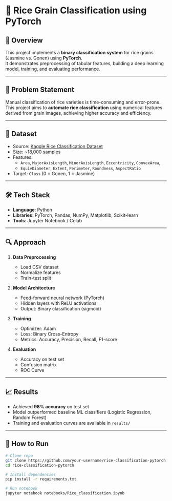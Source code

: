 # 🌾 Rice Grain Classification using PyTorch

## 📌 Overview
This project implements a **binary classification system** for rice grains (Jasmine vs. Gonen) using **PyTorch**.  
It demonstrates preprocessing of tabular features, building a deep learning model, training, and evaluating performance.

---

## 🎯 Problem Statement
Manual classification of rice varieties is time-consuming and error-prone.  
This project aims to **automate rice classification** using numerical features derived from grain images, achieving higher accuracy and efficiency.

---

## 🧠 Dataset
- Source: [Kaggle Rice Classification Dataset](https://www.kaggle.com/datasets/mssmartypants/rice-type-classification)  
- Size: ~18,000 samples  
- Features:  
  - `Area`, `MajorAxisLength`, `MinorAxisLength`, `Eccentricity`, `ConvexArea`,  
  - `EquivDiameter`, `Extent`, `Perimeter`, `Roundness`, `AspectRatio`  
- Target: `Class` (0 = Gonen, 1 = Jasmine)

---

## 🛠️ Tech Stack
- **Language**: Python  
- **Libraries**: PyTorch, Pandas, NumPy, Matplotlib, Scikit-learn  
- **Tools**: Jupyter Notebook / Colab  

---

## 🔍 Approach
1. **Data Preprocessing**  
   - Load CSV dataset  
   - Normalize features  
   - Train-test split  

2. **Model Architecture**  
   - Feed-forward neural network (PyTorch)  
   - Hidden layers with ReLU activations  
   - Output: Binary classification (sigmoid)  

3. **Training**  
   - Optimizer: Adam  
   - Loss: Binary Cross-Entropy  
   - Metrics: Accuracy, Precision, Recall, F1-score  

4. **Evaluation**  
   - Accuracy on test set  
   - Confusion matrix  
   - ROC Curve  

---

## 📈 Results
- Achieved **98% accuracy** on test set  
- Model outperformed baseline ML classifiers (Logistic Regression, Random Forest)  
- Training and evaluation curves are available in `results/`  

---

## 🚀 How to Run
```bash
# Clone repo
git clone https://github.com/your-username/rice-classification-pytorch.git
cd rice-classification-pytorch

# Install dependencies
pip install -r requirements.txt

# Run notebook
jupyter notebook notebooks/Rice_classification.ipynb
